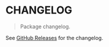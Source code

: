 # CHANGELOG

> Package changelog.

See [GitHub Releases](https://github.com/stdlib-js/blas-ext-base-gsumkbn/releases) for the changelog.